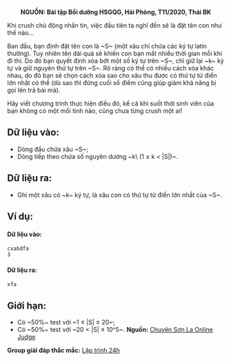 **<center>NGUỒN: Bài tập Bồi dưỡng HSGQG, Hải Phòng, T11/2020, Thái BK</center>**

Khi crush chủ động nhắn tin, việc đầu tiên ta nghĩ đến sẽ là đặt tên con như thế nào...

Ban đầu, bạn định đặt tên con là ~S~ (một xâu chỉ chứa các ký tự latin thường). Tuy nhiên tên dài quá sẽ khiến con bạn mất nhiều thời gian mỗi khi đi thi. Do đó bạn quyết định xóa bớt một số ký tự trên ~S~, chỉ giữ lại ~k~ ký tự và giữ nguyên thứ tự trên ~S~. Rõ ràng có thể có nhiều cách xóa khác nhau, do đó bạn sẽ chọn cách xóa sao cho xâu thu được có thứ tự từ điển lớn nhất có thể (dù sao thì đứng cuối sổ điểm cũng giúp giảm khả năng bị gọi lên trả bài mà).

Hãy viết chương trình thực hiện điều đó, kể cả khi suốt thời sinh viên của bạn không có một mối tình nào, cũng chưa từng crush một ai!

## Dữ liệu vào:
- Dòng đầu chứa xâu ~S~;
- Dòng tiếp theo chứa số nguyên dương ~k\ (1 ≤ k < |S|)~.

## Dữ liệu ra:
- Ghi một xâu có ~k~ ký tự, là xâu con có thứ tự từ điển lớn nhất của ~S~.

## Ví dụ:
#### Dữ liệu vào:
```
cxabdfa
3
```

#### Dữ liệu ra:
```
xfa
```

## Giới hạn:
- Có ~50\%~ test với ~1 ≤ |S| ≤ 20~;
- Có ~50\%~ test với ~20 < |S| ≤ 10^5~.
**Nguồn:** [Chuyên Sơn La Online Judge](http://csloj.ddns.net/)

**Group giải đáp thắc mắc:** [Lập trình 24h](https://www.facebook.com/groups/1386904321519984)